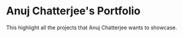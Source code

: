 # Anuj Chatterjee's Portfolio

This highlight all the projects that Anuj Chatterjee wants to showcase. 


